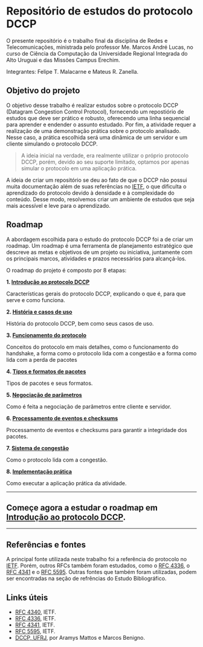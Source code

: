 # Repositório de estudos do protocolo DCCP

O presente repositório é o trabalho final da disciplina de Redes e Telecomunicações, ministrada pelo professor Me. Marcos André Lucas, no curso de Ciência da Computação da Universidade Regional Integrada do Alto Uruguai e das Missões Campus Erechim.

Integrantes: Felipe T. Malacarne e Mateus R. Zanella.

## Objetivo do projeto

O objetivo desse trabalho é realizar estudos sobre o protocolo DCCP (Datagram Congestion Control Protocol), fornecendo um repostiório de estudos que deve ser prático e robusto, oferecendo uma linha sequencial para aprender e endender o assunto estudado. Por fim, a atividade requer a realização de uma demonstração prática sobre o protocolo analisado. Nesse caso, a prática escolhida será uma dinâmica de um servidor e um cliente simulando o protocolo DCCP.

> A ideia inicial na verdade, era realmente utilizar o próprio protocolo DCCP, porém, devido ao seu suporte limitado, optamos por apenas simular o protocolo em uma aplicação prática.

<!-- Para ser sincero, talvez seria possível executar o protocolo em uma VM, porém não fui capaz.-->

A ideia de criar um repositório se deu ao fato de que o DCCP não possui muita documentação além de suas referências no [IETF](https://datatracker.ietf.org/doc/rfc4340/), o que dificulta o aprendizado do protocolo devido à densidade e à complexidade do conteúdo. Desse modo, resolvemos criar um ambiente de estudos que seja mais acessível e leve para o aprendizado.

## Roadmap

A abordagem escolhida para o estudo do protocolo DCCP foi a de criar um roadmap. Um roadmap é uma ferramenta de planejamento estratégico que descreve as metas e objetivos de um projeto ou iniciativa, juntamente com os principais marcos, atividades e prazos necessários para alcançá-los.

O roadmap do projeto é composto por 8 etapas:

**1. [Introdução ao protocolo DCCP](Roadmap/1.%20Introdução.md)**

Características gerais do protocolo DCCP, explicando o que é, para que serve e como funciona.

**2. [História e casos de uso](Roadmap/2.%20Histórico.md)**

História do protocolo DCCP, bem como seus casos de uso.

**3. [Funcionamento do protocolo](Roadmap/3.%20Overview.md)**

Conceitos do protocolo em mais detalhes, como o funcionamento do handshake, a forma como o protocolo lida com a congestão e a forma como lida com a perda de pacotes

**4. [Tipos e formatos de pacotes](Roadmap/4.%20Pacotes.md)**

Tipos de pacotes e seus formatos.

**5. [Negociação de parâmetros](Roadmap/5.%20Negociação%20de%20Parâmetros.md)**

Como é feita a negociação de parâmetros entre cliente e servidor.

**6. [Processamento de eventos e checksums](Roadmap/6.%20Eventos%20e%20Checksum.md)**

Processamento de eventos e checksums para garantir a integridade dos pacotes.

**7. [Sistema de congestão](Roadmap/7.%20Congestão.md)**

Como o protocolo lida com a congestão.

**8. [Implementação prática](Roadmap/8.%20Implementação.md)**

Como executar a aplicação prática da atividade.

---

## Começe agora a estudar o roadmap em [Introdução ao protocolo DCCP](Roadmap/1.%20Introdução.md).

---

## Referências e fontes

A principal fonte utilizada neste trabalho foi a referência do protocolo no [IETF](https://datatracker.ietf.org/doc/rfc4340/). Porém, outros RFCs também foram estudados, como o [RFC 4336](https://datatracker.ietf.org/doc/rfc4336), o [RFC 4341](https://datatracker.ietf.org/doc/rfc4341) e o [RFC 5595](https://www.rfc-editor.org/rfc/rfc5595#section-1.1). Outras fontes que também foram utilizadas, podem ser encontradas na seção de refrências do Estudo Bibliográfico.

## Links úteis

- [RFC 4340](https://datatracker.ietf.org/doc/rfc4340/), IETF.
- [RFC 4336](https://datatracker.ietf.org/doc/rfc4336), IETF.
- [RFC 4341](https://datatracker.ietf.org/doc/rfc4341), IETF.
- [RFC 5595](https://www.rfc-editor.org/rfc/rfc5595#section-1.1), IETF.
- [DCCP, UFRJ](https://www.gta.ufrj.br/ensino/eel879/vf/dccp), por Aramys Mattos e Marcos Benigno.
